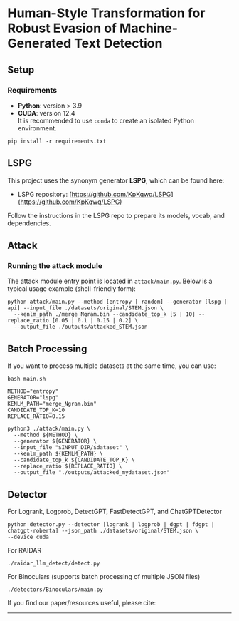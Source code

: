 # Human-Style Transformation for Robust Evasion of Machine-Generated Text Detection

## Setup
### Requirements

- **Python**: version > 3.9  
- **CUDA**: version 12.4  
It is recommended to use `conda` to create an isolated Python environment.

```
pip install -r requirements.txt
```

## LSPG

This project uses the synonym generator **LSPG**, which can be found here:

* LSPG repository: [https://github.com/KpKqwq/LSPG](https://github.com/KpKqwq/LSPG)

Follow the instructions in the LSPG repo to prepare its models, vocab, and dependencies.

## Attack

### Running the attack module

The attack module entry point is located in `attack/main.py`. Below is a typical usage example (shell-friendly form):

```
python attack/main.py --method [entropy | random] --generator [lspg | api] --input_file ./datasets/original/STEM.json \
  --kenlm_path ./merge_Ngram.bin --candidate_top_k [5 | 10] --replace_ratio [0.05 | 0.1 | 0.15 | 0.2] \
  --output_file ./outputs/attacked_STEM.json
```
## Batch Processing

If you want to process multiple datasets at the same time, you can use:

```
bash main.sh
```
```
METHOD="entropy"
GENERATOR="lspg"
KENLM_PATH="merge_Ngram.bin"
CANDIDATE_TOP_K=10
REPLACE_RATIO=0.15

python3 ./attack/main.py \
  --method ${METHOD} \
  --generator ${GENERATOR} \
  --input_file "$INPUT_DIR/$dataset" \
  --kenlm_path ${KENLM_PATH} \
  --candidate_top_k ${CANDIDATE_TOP_K} \
  --replace_ratio ${REPLACE_RATIO} \
  --output_file "./outputs/attacked_mydataset.json"
```
## Detector
For Logrank, Logprob, DetectGPT, FastDetectGPT, and ChatGPTDetector
```
python detector.py --detector [logrank | logprob | dgpt | fdgpt | chatgpt-roberta] --json_path ./datasets/original/STEM.json \
--device cuda 
```

For RAIDAR
```
./raidar_llm_detect/detect.py
```
For Binoculars (supports batch processing of multiple JSON files)
```
./detectors/Binoculars/main.py
```

If you find our paper/resources useful, please cite:


---

